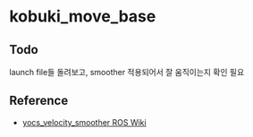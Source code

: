 # kobuki_move_base

## Todo

launch file들 돌려보고, smoother 적용되어서 잘 움직이는지 확인 필요

## Reference

* [yocs_velocity_smoother ROS Wiki](http://wiki.ros.org/yocs_velocity_smoother)
